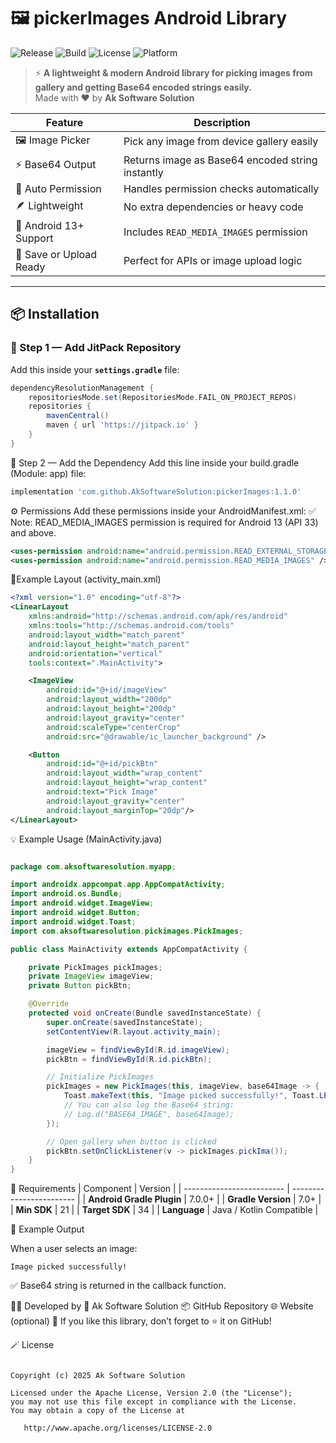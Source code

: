 # 🖼️ pickerImages Android Library  

![Release](https://img.shields.io/badge/version-1.1.0-blue.svg?style=for-the-badge)
![Build](https://img.shields.io/badge/build-passing-brightgreen.svg?style=for-the-badge)
![License](https://img.shields.io/badge/license-Apache%202.0-orange.svg?style=for-the-badge)
![Platform](https://img.shields.io/badge/platform-Android-green.svg?style=for-the-badge)

> ⚡ **A lightweight & modern Android library for picking images from gallery and getting Base64 encoded strings easily.**  
> Made with ❤️ by **Ak Software Solution**

| Feature                 | Description                                      |
| ----------------------- | ------------------------------------------------ |
| 🖼️ Image Picker        | Pick any image from device gallery easily        |
| ⚡ Base64 Output         | Returns image as Base64 encoded string instantly |
| 🧠 Auto Permission      | Handles permission checks automatically          |
| 🪶 Lightweight          | No extra dependencies or heavy code              |
| 📱 Android 13+ Support  | Includes `READ_MEDIA_IMAGES` permission          |
| 💾 Save or Upload Ready | Perfect for APIs or image upload logic           |



---

## 📦 Installation  

### 🧩 Step 1 — Add JitPack Repository  

Add this inside your **`settings.gradle`** file:  

```gradle
dependencyResolutionManagement {
    repositoriesMode.set(RepositoriesMode.FAIL_ON_PROJECT_REPOS)
    repositories {
        mavenCentral()
        maven { url 'https://jitpack.io' }
    }
}
```
🧩 Step 2 — Add the Dependency
Add this line inside your build.gradle (Module: app) file:
```build.gradle
implementation 'com.github.AkSoftwareSolution:pickerImages:1.1.0'
```
⚙️ Permissions
Add these permissions inside your AndroidManifest.xml:
✅ Note: READ_MEDIA_IMAGES permission is required for Android 13 (API 33) and above.
```AndroidManifest.xml
<uses-permission android:name="android.permission.READ_EXTERNAL_STORAGE" />
<uses-permission android:name="android.permission.READ_MEDIA_IMAGES" />
```
🧩Example Layout (activity_main.xml)
```activity_main.xml
<?xml version="1.0" encoding="utf-8"?>
<LinearLayout 
    xmlns:android="http://schemas.android.com/apk/res/android"
    xmlns:tools="http://schemas.android.com/tools"
    android:layout_width="match_parent"
    android:layout_height="match_parent"
    android:orientation="vertical"
    tools:context=".MainActivity">

    <ImageView
        android:id="@+id/imageView"
        android:layout_width="200dp"
        android:layout_height="200dp"
        android:layout_gravity="center"
        android:scaleType="centerCrop"
        android:src="@drawable/ic_launcher_background" />

    <Button
        android:id="@+id/pickBtn"
        android:layout_width="wrap_content"
        android:layout_height="wrap_content"
        android:text="Pick Image"
        android:layout_gravity="center"
        android:layout_marginTop="20dp"/>
</LinearLayout>
```
💡 Example Usage (MainActivity.java)
```MainActivity.java

package com.aksoftwaresolution.myapp;

import androidx.appcompat.app.AppCompatActivity;
import android.os.Bundle;
import android.widget.ImageView;
import android.widget.Button;
import android.widget.Toast;
import com.aksoftwaresolution.pickimages.PickImages;

public class MainActivity extends AppCompatActivity {

    private PickImages pickImages;
    private ImageView imageView;
    private Button pickBtn;

    @Override
    protected void onCreate(Bundle savedInstanceState) {
        super.onCreate(savedInstanceState);
        setContentView(R.layout.activity_main);

        imageView = findViewById(R.id.imageView);
        pickBtn = findViewById(R.id.pickBtn);

        // Initialize PickImages
        pickImages = new PickImages(this, imageView, base64Image -> {
            Toast.makeText(this, "Image picked successfully!", Toast.LENGTH_SHORT).show();
            // You can also log the Base64 string:
            // Log.d("BASE64_IMAGE", base64Image);
        });

        // Open gallery when button is clicked
        pickBtn.setOnClickListener(v -> pickImages.pickIma());
    }
}
```
🧠 Requirements
| Component                 | Version                  |
| ------------------------- | ------------------------ |
| **Android Gradle Plugin** | 7.0.0+                   |
| **Gradle Version**        | 7.0+                     |
| **Min SDK**               | 21                       |
| **Target SDK**            | 34                       |
| **Language**              | Java / Kotlin Compatible |


🧪 Example Output

When a user selects an image:
```Image
Image picked successfully!
```

✅ Base64 string is returned in the callback function.




🧑‍💻 Developed by
🧩 Ak Software Solution
📦 GitHub Repository
🌐 Website
 (optional)
💬 If you like this library, don’t forget to ⭐ it on GitHub!

🪄 License
``` License

Copyright (c) 2025 Ak Software Solution

Licensed under the Apache License, Version 2.0 (the "License");
you may not use this file except in compliance with the License.
You may obtain a copy of the License at

   http://www.apache.org/licenses/LICENSE-2.0
```











